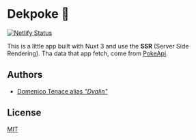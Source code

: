 # Dekpoke 🐹

[![Netlify Status](https://api.netlify.com/api/v1/badges/95f5a962-ad54-4a1d-8ccf-5e8c9c529b04/deploy-status)](https://app.netlify.com/sites/dekpoke/deploys)

This is a little app built with Nuxt 3 and use the **SSR** (Server Side Rendering).
Tha data that app fetch, come from [PokeApi](https://pokeapi.co/). 

## Authors

- [Domenico Tenace alias _"Dvalin"_](https://linktr.ee/domenicotenace)


## License

[MIT](https://github.com/DomeT99/pass-vault/blob/master/LICENSE.md)

